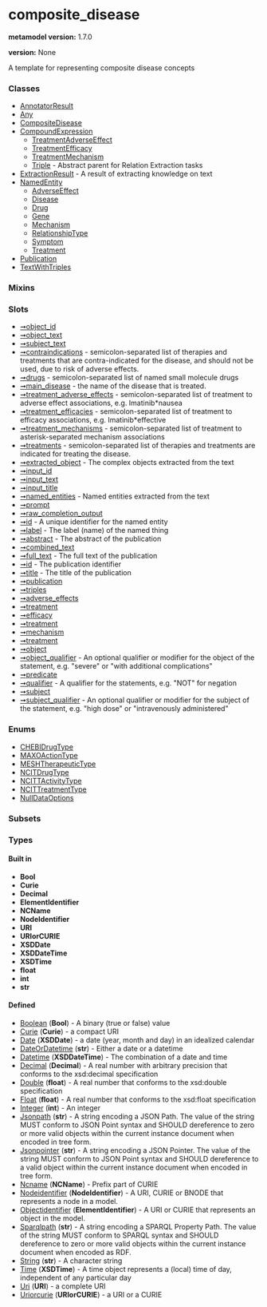 
# composite_disease


**metamodel version:** 1.7.0

**version:** None


A template for representing composite disease concepts


### Classes

 * [AnnotatorResult](AnnotatorResult.md)
 * [Any](Any.md)
 * [CompositeDisease](CompositeDisease.md)
 * [CompoundExpression](CompoundExpression.md)
     * [TreatmentAdverseEffect](TreatmentAdverseEffect.md)
     * [TreatmentEfficacy](TreatmentEfficacy.md)
     * [TreatmentMechanism](TreatmentMechanism.md)
     * [Triple](Triple.md) - Abstract parent for Relation Extraction tasks
 * [ExtractionResult](ExtractionResult.md) - A result of extracting knowledge on text
 * [NamedEntity](NamedEntity.md)
     * [AdverseEffect](AdverseEffect.md)
     * [Disease](Disease.md)
     * [Drug](Drug.md)
     * [Gene](Gene.md)
     * [Mechanism](Mechanism.md)
     * [RelationshipType](RelationshipType.md)
     * [Symptom](Symptom.md)
     * [Treatment](Treatment.md)
 * [Publication](Publication.md)
 * [TextWithTriples](TextWithTriples.md)

### Mixins


### Slots

 * [➞object_id](annotatorResult__object_id.md)
 * [➞object_text](annotatorResult__object_text.md)
 * [➞subject_text](annotatorResult__subject_text.md)
 * [➞contraindications](compositeDisease__contraindications.md) - semicolon-separated list of therapies and treatments that are contra-indicated for the disease, and should not be used, due to risk of adverse effects.
 * [➞drugs](compositeDisease__drugs.md) - semicolon-separated list of named small molecule drugs
 * [➞main_disease](compositeDisease__main_disease.md) - the name of the disease that is treated.
 * [➞treatment_adverse_effects](compositeDisease__treatment_adverse_effects.md) - semicolon-separated list of treatment to adverse effect associations, e.g. Imatinib*nausea
 * [➞treatment_efficacies](compositeDisease__treatment_efficacies.md) - semicolon-separated list of treatment to efficacy associations, e.g. Imatinib*effective
 * [➞treatment_mechanisms](compositeDisease__treatment_mechanisms.md) - semicolon-separated list of treatment to asterisk-separated mechanism associations
 * [➞treatments](compositeDisease__treatments.md) - semicolon-separated list of therapies and treatments are indicated for treating the disease.
 * [➞extracted_object](extractionResult__extracted_object.md) - The complex objects extracted from the text
 * [➞input_id](extractionResult__input_id.md)
 * [➞input_text](extractionResult__input_text.md)
 * [➞input_title](extractionResult__input_title.md)
 * [➞named_entities](extractionResult__named_entities.md) - Named entities extracted from the text
 * [➞prompt](extractionResult__prompt.md)
 * [➞raw_completion_output](extractionResult__raw_completion_output.md)
 * [➞id](namedEntity__id.md) - A unique identifier for the named entity
 * [➞label](namedEntity__label.md) - The label (name) of the named thing
 * [➞abstract](publication__abstract.md) - The abstract of the publication
 * [➞combined_text](publication__combined_text.md)
 * [➞full_text](publication__full_text.md) - The full text of the publication
 * [➞id](publication__id.md) - The publication identifier
 * [➞title](publication__title.md) - The title of the publication
 * [➞publication](textWithTriples__publication.md)
 * [➞triples](textWithTriples__triples.md)
 * [➞adverse_effects](treatmentAdverseEffect__adverse_effects.md)
 * [➞treatment](treatmentAdverseEffect__treatment.md)
 * [➞efficacy](treatmentEfficacy__efficacy.md)
 * [➞treatment](treatmentEfficacy__treatment.md)
 * [➞mechanism](treatmentMechanism__mechanism.md)
 * [➞treatment](treatmentMechanism__treatment.md)
 * [➞object](triple__object.md)
 * [➞object_qualifier](triple__object_qualifier.md) - An optional qualifier or modifier for the object of the statement, e.g. "severe" or "with additional complications"
 * [➞predicate](triple__predicate.md)
 * [➞qualifier](triple__qualifier.md) - A qualifier for the statements, e.g. "NOT" for negation
 * [➞subject](triple__subject.md)
 * [➞subject_qualifier](triple__subject_qualifier.md) - An optional qualifier or modifier for the subject of the statement, e.g. "high dose" or "intravenously administered"

### Enums

 * [CHEBIDrugType](CHEBIDrugType.md)
 * [MAXOActionType](MAXOActionType.md)
 * [MESHTherapeuticType](MESHTherapeuticType.md)
 * [NCITDrugType](NCITDrugType.md)
 * [NCITTActivityType](NCITTActivityType.md)
 * [NCITTreatmentType](NCITTreatmentType.md)
 * [NullDataOptions](NullDataOptions.md)

### Subsets


### Types


#### Built in

 * **Bool**
 * **Curie**
 * **Decimal**
 * **ElementIdentifier**
 * **NCName**
 * **NodeIdentifier**
 * **URI**
 * **URIorCURIE**
 * **XSDDate**
 * **XSDDateTime**
 * **XSDTime**
 * **float**
 * **int**
 * **str**

#### Defined

 * [Boolean](types/Boolean.md)  (**Bool**)  - A binary (true or false) value
 * [Curie](types/Curie.md)  (**Curie**)  - a compact URI
 * [Date](types/Date.md)  (**XSDDate**)  - a date (year, month and day) in an idealized calendar
 * [DateOrDatetime](types/DateOrDatetime.md)  (**str**)  - Either a date or a datetime
 * [Datetime](types/Datetime.md)  (**XSDDateTime**)  - The combination of a date and time
 * [Decimal](types/Decimal.md)  (**Decimal**)  - A real number with arbitrary precision that conforms to the xsd:decimal specification
 * [Double](types/Double.md)  (**float**)  - A real number that conforms to the xsd:double specification
 * [Float](types/Float.md)  (**float**)  - A real number that conforms to the xsd:float specification
 * [Integer](types/Integer.md)  (**int**)  - An integer
 * [Jsonpath](types/Jsonpath.md)  (**str**)  - A string encoding a JSON Path. The value of the string MUST conform to JSON Point syntax and SHOULD dereference to zero or more valid objects within the current instance document when encoded in tree form.
 * [Jsonpointer](types/Jsonpointer.md)  (**str**)  - A string encoding a JSON Pointer. The value of the string MUST conform to JSON Point syntax and SHOULD dereference to a valid object within the current instance document when encoded in tree form.
 * [Ncname](types/Ncname.md)  (**NCName**)  - Prefix part of CURIE
 * [Nodeidentifier](types/Nodeidentifier.md)  (**NodeIdentifier**)  - A URI, CURIE or BNODE that represents a node in a model.
 * [Objectidentifier](types/Objectidentifier.md)  (**ElementIdentifier**)  - A URI or CURIE that represents an object in the model.
 * [Sparqlpath](types/Sparqlpath.md)  (**str**)  - A string encoding a SPARQL Property Path. The value of the string MUST conform to SPARQL syntax and SHOULD dereference to zero or more valid objects within the current instance document when encoded as RDF.
 * [String](types/String.md)  (**str**)  - A character string
 * [Time](types/Time.md)  (**XSDTime**)  - A time object represents a (local) time of day, independent of any particular day
 * [Uri](types/Uri.md)  (**URI**)  - a complete URI
 * [Uriorcurie](types/Uriorcurie.md)  (**URIorCURIE**)  - a URI or a CURIE
